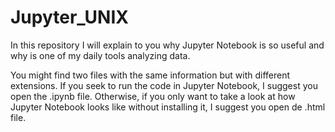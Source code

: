 # Jupyter_UNIX
In this repository I will explain to you why Jupyter Notebook is so useful and why is one of my daily tools analyzing data.

You might find two files with the same information but with different extensions.
 If you seek to run the code in Jupyter Notebook, I suggest you open the .ipynb file.
 Otherwise, if you only want to take a look at how Jupyter Notebook looks like without installing it, I suggest you open de .html file.

